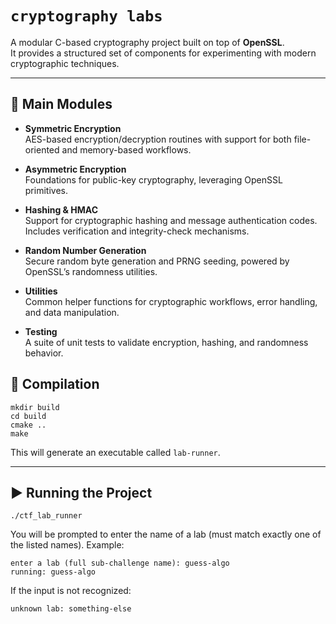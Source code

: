 # `cryptography labs`

A modular C-based cryptography project built on top of **OpenSSL**.  
It provides a structured set of components for experimenting with modern cryptographic techniques.

---

## 🔑 Main Modules

- **Symmetric Encryption**  
  AES-based encryption/decryption routines with support for both file-oriented and memory-based workflows.

- **Asymmetric Encryption**  
  Foundations for public-key cryptography, leveraging OpenSSL primitives.  

- **Hashing & HMAC**  
  Support for cryptographic hashing and message authentication codes.  
  Includes verification and integrity-check mechanisms.

- **Random Number Generation**  
  Secure random byte generation and PRNG seeding, powered by OpenSSL’s randomness utilities.

- **Utilities**  
  Common helper functions for cryptographic workflows, error handling, and data manipulation.

- **Testing**  
  A suite of unit tests to validate encryption, hashing, and randomness behavior.


## 🔧 Compilation

```bash, aiignore
mkdir build
cd build
cmake ..
make
```


This will generate an executable called `lab-runner`.

---

## ▶️ Running the Project

```bash, aiignore
./ctf_lab_runner
```

You will be prompted to enter the name of a lab (must match exactly one of the listed names). Example:

```text, aiignore
enter a lab (full sub-challenge name): guess-algo
running: guess-algo
```

If the input is not recognized:

```text, aiignore
unknown lab: something-else
```